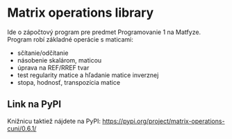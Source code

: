 # Matrix operations library
Ide o zápočtový program pre predmet Programovanie 1 na Matfyze.
Program robí základné operácie s maticami:
- sčítanie/odčítanie
- násobenie skalárom, maticou
- úprava na REF/RREF tvar
- test regularity matice a hľadanie matice inverznej
- stopa, hodnosť, transpozícia matice

## Link na PyPI
Knižnicu taktiež nájdete na PyPI: https://pypi.org/project/matrix-operations-cuni/0.6.1/

